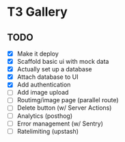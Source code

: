 # T3 Gallery

## TODO

- [x] Make it deploy
- [x] Scaffold basic ui with mock data
- [x] Actually set up a database
- [x] Attach database to UI
- [x] Add authentication
- [ ] Add image upload
- [ ] Routimg/image page (parallel route)
- [ ] Delete button (w/ Server Actions)
- [ ] Analytics (posthog)
- [ ] Error management (w/ Sentry)
- [ ] Ratelimiting (upstash)
